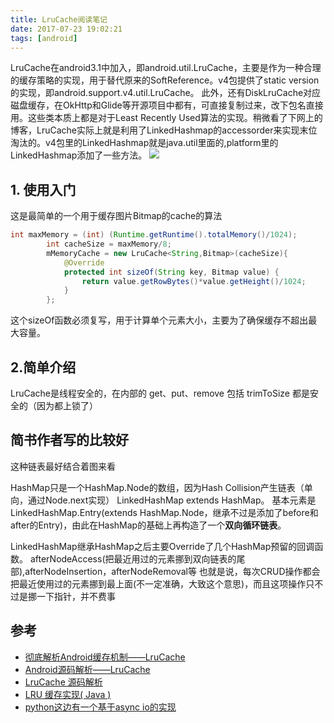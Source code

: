 ```yaml
---
title: LruCache阅读笔记
date: 2017-07-23 19:02:21
tags: [android]
---
```


LruCache在android3.1中加入，即android.util.LruCache，主要是作为一种合理的缓存策略的实现，用于替代原来的SoftReference。v4包提供了static version的实现，即android.support.v4.util.LruCache。
此外，还有DiskLruCache对应磁盘缓存，在OkHttp和Glide等开源项目中都有，可直接复制过来，改下包名直接用。这些类本质上都是对于Least Recently Used算法的实现。稍微看了下网上的博客，LruCache实际上就是利用了LinkedHashmap的accessorder来实现末位淘汰的。v4包里的LinkedHashmap就是java.util里面的,platform里的LinkedHashmap添加了一些方法。
![](https://api1.reindeer36.shop/static/imgs/e73669d80265feff2adcb227b7113f2d.jpg)
<!--more-->


## 1. 使用入门
这是最简单的一个用于缓存图片Bitmap的cache的算法
```java
int maxMemory = (int) (Runtime.getRuntime().totalMemory()/1024);
        int cacheSize = maxMemory/8;
        mMemoryCache = new LruCache<String,Bitmap>(cacheSize){
            @Override
            protected int sizeOf(String key, Bitmap value) {
                return value.getRowBytes()*value.getHeight()/1024;
            }
        };
```
这个sizeOf函数必须复写，用于计算单个元素大小，主要为了确保缓存不超出最大容量。

## 2.简单介绍
LruCache是线程安全的，在内部的 get、put、remove 包括 trimToSize 都是安全的（因为都上锁了）

## 简书作者写的比较好
这种链表最好结合着图来看

HashMap只是一个HashMap.Node的数组，因为Hash Collision产生链表（单向，通过Node.next实现）
LinkedHashMap extends HashMap。 基本元素是LinkedHashMap.Entry(extends HashMap.Node，继承不过是添加了before和after的Entry)，由此在HashMap的基础上再构造了一个**双向循环链表**。

LinkedHashMap继承HashMap之后主要Override了几个HashMap预留的回调函数。
afterNodeAccess(把最近用过的元素挪到双向链表的尾部),afterNodeInsertion，afterNodeRemoval等
也就是说，每次CRUD操作都会把最近使用过的元素挪到最上面(不一定准确，大致这个意思)，而且这项操作只不过是挪一下指针，并不费事

## 参考
- [彻底解析Android缓存机制——LruCache](http://www.jianshu.com/p/b49a111147ee)
- [Android源码解析——LruCache](http://www.jianshu.com/p/bdbfdfd0641b)
- [LruCache 源码解析](https://github.com/LittleFriendsGroup/AndroidSdkSourceAnalysis/blob/master/article/LruCache%E6%BA%90%E7%A0%81%E8%A7%A3%E6%9E%90.md)
- [LRU 缓存实现( Java )](https://mp.weixin.qq.com/s/FSOxXx-3LwQZu7NHOm9HRg)
- [python这边有一个基于async io的实现](https://github.com/aio-libs/async_lru)
